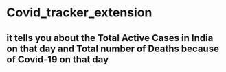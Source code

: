 # Covid_tracker_extension
## it tells you about the Total Active Cases in India on that day and Total number of Deaths because of Covid-19 on that day
